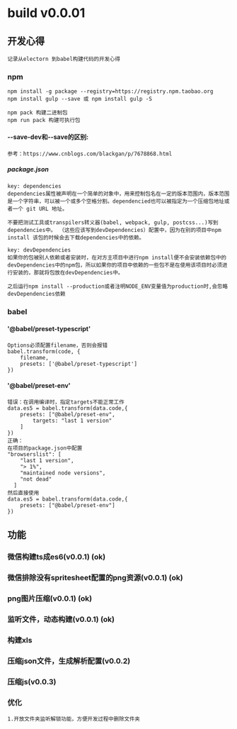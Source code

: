 # build v0.0.01
## 开发心得
    记录从electorn 到babel构建代码的开发心得
### npm
```
npm install -g package --registry=https://registry.npm.taobao.org
npm install gulp --save 或 npm install gulp -S

npm pack 构建二进制包
npm run pack 构建可执行包
```

#### --save-dev和--save的区别: 

    参考：https://www.cnblogs.com/blackgan/p/7678868.html

##### package.json
```
key: dependencies
dependencies属性被声明在一个简单的对象中，用来控制包名在一定的版本范围内，版本范围是一个字符串，可以被一个或多个空格分割。dependencied也可以被指定为一个压缩包地址或者一个 git URL 地址。

不要把测试工具或transpilers转义器(babel, webpack, gulp, postcss...)写到dependencies中。 （这些应该写到devDependencies）配置中，因为在别的项目中npm install 该包的时候会去下载dependencies中的依赖。

key: devDependencies
如果你的包被别人依赖或者安装时，在对方主项目中进行npm install便不会安装依赖包中的devDependencies中的npm包，所以如果你的项目中依赖的一些包不是在使用该项目时必须进行安装的，那就将包放在devDependencies中。

之后运行npm install --production或者注明NODE_ENV变量值为production时,会忽略devDependencies依赖
```

### babel

#### '@babel/preset-typescript'
```
Options必须配置filename，否则会报错
babel.transform(code, {
    filename,
    presets: ['@babel/preset-typescript']
})
```
#### '@babel/preset-env'
```
错误：在调用编译时，指定targets不能正常工作
data.es5 = babel.transform(data.code,{
    presets: ["@babel/preset-env",
        targets: "last 1 version"
    ]
})
正确：
在项目的package.json中配置
"browserslist": [
    "last 1 version",
    "> 1%",
    "maintained node versions",
    "not dead"
  ]
然后直接使用
data.es5 = babel.transform(data.code,{
    presets: ["@babel/preset-env"]
})
```


## 功能
    
### 微信构建ts成es6(v0.0.1) (ok)
### 微信排除没有spritesheet配置的png资源(v0.0.1) (ok)
### png图片压缩(v0.0.1) (ok)
### 监听文件，动态构建(v0.0.1) (ok)
### 构建xls

### 压缩json文件，生成解析配置(v0.0.2)

### 压缩js(v0.0.3)

### 优化
    1.开放文件夹监听解锁功能，方便开发过程中删除文件夹